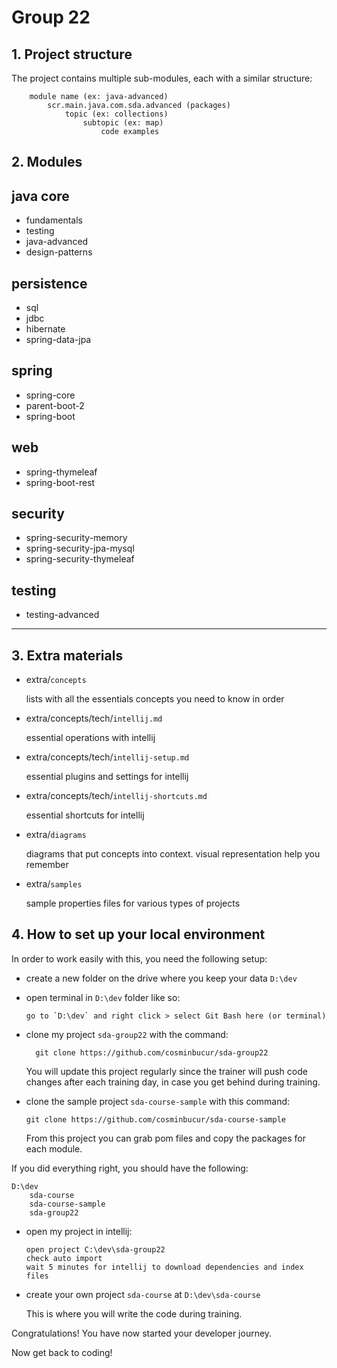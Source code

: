 # Group 22

## 1. Project structure
The project contains multiple sub-modules, each with a similar structure:

        module name (ex: java-advanced)
            scr.main.java.com.sda.advanced (packages)
                topic (ex: collections)
                    subtopic (ex: map)
                        code examples

## 2. Modules

## java core
- fundamentals
- testing
- java-advanced
- design-patterns

## persistence
- sql
- jdbc
- hibernate
- spring-data-jpa

## spring
- spring-core
- parent-boot-2
- spring-boot

## web
- spring-thymeleaf
- spring-boot-rest

## security
- spring-security-memory
- spring-security-jpa-mysql
- spring-security-thymeleaf

## testing
- testing-advanced

---

## 3. Extra materials

- extra/`concepts`

  lists with all the essentials concepts you need to know in order

- extra/concepts/tech/`intellij.md`

  essential operations with intellij

- extra/concepts/tech/`intellij-setup.md`

  essential plugins and settings for intellij

- extra/concepts/tech/`intellij-shortcuts.md`

  essential shortcuts for intellij

- extra/`diagrams`

  diagrams that put concepts into context. visual representation help you remember

- extra/`samples`

  sample properties files for various types of projects

## 4. How to set up your local environment

In order to work easily with this, you need the following setup:

- create a new folder on the drive where you keep your data `D:\dev`


- open terminal in `D:\dev` folder like so:

      go to `D:\dev` and right click > select Git Bash here (or terminal)


- clone my project `sda-group22` with the command:

        git clone https://github.com/cosminbucur/sda-group22

  You will update this project regularly since the trainer will push code changes
  after each training day, in case you get behind during training.


- clone the sample project `sda-course-sample` with this command:

      git clone https://github.com/cosminbucur/sda-course-sample

  From this project you can grab pom files and copy the packages for each module.


If you did everything right, you should have the following:

    D:\dev
        sda-course        
        sda-course-sample
        sda-group22

- open my project in intellij:

      open project C:\dev\sda-group22
      check auto import
      wait 5 minutes for intellij to download dependencies and index files

- create your own project `sda-course` at `D:\dev\sda-course`

  This is where you will write the code during training.


Congratulations! You have now started your developer journey.

Now get back to coding!

